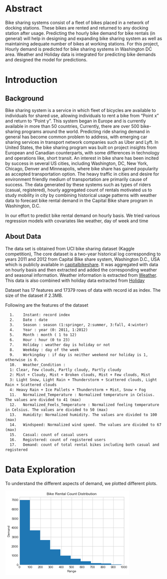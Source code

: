 # Abstract
Bike sharing systems consist of a fleet of bikes placed in a network of docking stations. These bikes are rented and returned to any docking station after usage. Predicting the hourly bike demand for bike rentals (in general) will help in designing and expanding bike sharing system as well as maintaining adequate number of bikes at working stations. For this project, Hourly demand is predicted for bike sharing systems in Washington DC area. Weather and Holiday data is integrated for predicting bike demands and designed the model for predictions.

# Introduction
## Background
<p>Bike sharing system is a service in which fleet of bicycles are available to individuals for shared use, allowing individuals to rent a bike from “Point x” and return to “Point y”. This system began in Europe and is currently available in more than 50 countries, Currently, there are over 500 bike-sharing programs around the world. Predicting ride sharing demand in general has become common problem to address, with emerging car sharing services in transport network companies such as Uber and Lyft. In United States, the bike sharing program was built on project insights from European and Canadian counterparts, with some differences in technology and operations like, short transit. An interest in bike share has been incited by success in several US cities, including Washington, DC, New York, Chicago, Denver and Minneapolis, where bike share has gained popularity as accepted transportation option. The heavy traffic in cities and desire for environment friendly medium of transportation are primarily cause of success. The data generated by these systems such as types of riders (casual, registered), hourly aggregated count of rentals motivated us to study mobility in city by combining historical usage patterns with weather data to forecast bike rental demand in the Capital Bike share program in Washington, D.C.
</p>

<p>In our effort to predict bike rental demand on hourly basis. We tried various regression models with covariates like weather, day of week and time</p>

## About Data
The data set is obtained from UCI bike sharing dataset (Kaggle competition), The core dataset is a two-year historical log corresponding to years 2011 and 2012 from Capital Bike share system, Washington D.C., USA which is publicly available in [capitalbikeshare](http://capitalbikeshare.com/system-data). It was aggregated with data on hourly basis and then extracted and added the corresponding weather and seasonal information. Weather information is extracted from [Weather](http://www.freemeteo.com).
This data is also combined with holiday data extracted from [Holiday](http://dchr.dc.gov/page/holiday-schedule)

<p>Dataset has 17 features and 17379 rows of data with record id as index. The size of the dataset if 2.3MB.
</p>

Following are the features of the dataset
        
      1.	Instant: record index
      2.	Date : date
      3.	Season : season (1:springer, 2:summer, 3:fall, 4:winter)
      4.	Year : year (0: 2011, 1:2012)
      5.	Month : month ( 1 to 12)
      6.	Hour : hour (0 to 23)
      7.	Holiday : weather day is holiday or not
      8.	Weekday : day of the week
      9.	Workingday : if day is neither weekend nor holiday is 1, otherwise is 0.
      10.	Weather_Condition : 
      1: Clear, Few clouds, Partly cloudy, Partly cloudy
      2: Mist + Cloudy, Mist + Broken clouds, Mist + Few clouds, Mist
      3: Light Snow, Light Rain + Thunderstorm + Scattered clouds, Light Rain + Scattered clouds
      4: Heavy Rain + Ice Pallets + Thunderstorm + Mist, Snow + Fog
      11.	Normalized_Temperature : Normalized temperature in Celsius. The values are divided to 41 (max)
      12.	Normalized_Feels_Temperature : Normalized feeling temperature in Celsius. The values are divided to 50 (max)
      13.	Humidity: Normalized humidity. The values are divided to 100 (max)
      14.	Windspeed: Normalized wind speed. The values are divided to 67 (max)
      15.	Casual: count of casual users
      16.	Registered: count of registered users
      17.	Demand: count of total rental bikes including both casual and registered
      
# Data Exploration

To understand the different aspects of demand, we plotted different plots.

![alt text](plot/img/demand_distribution.png)

